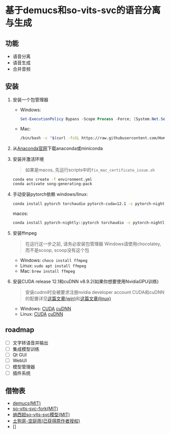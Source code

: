 # 基于demucs和so-vits-svc的语音分离与生成

## 功能
- 语音分离
- 语音生成
- 合并音频

## 安装
1. 安装一个包管理器
   - Windows: 
       ```powershell
       Set-ExecutionPolicy Bypass -Scope Process -Force; [System.Net.ServicePointManager]::SecurityProtocol = [System.Net.ServicePointManager]::SecurityProtocol -bor 3072; iex ((New-Object System.Net.WebClient).DownloadString('https://community.chocolatey.org/install.ps1'))
       ```
   - Mac:
       ```bash
       /bin/bash -c "$(curl -fsSL https://raw.githubusercontent.com/Homebrew/install/HEAD/install.sh)"
       ```
     
2. 从[Anaconda官网](https://www.anaconda.com/download/)下载anaconda或miniconda

4. 安装并激活环境
    > 如果是macos, 先运行scripts中的`fix_mac_certificate_issue.sh`
    ```bash
    conda env create -f environment.yml
    conda activate song-generating-pack
    ```
   
4. 手动安装pytorch依赖
    windows/linux:
    ```bash
    conda install pytorch torchaudio pytorch-cuda=12.1 -c pytorch-nightly -c nvidia
    ```
    macos:
    ```bash
    conda install pytorch-nightly::pytorch torchaudio -c pytorch-nightly
    ```
   
5. 安装ffmpeg
    > 在运行这一步之前, 请务必安装包管理器
    > Windows请使用chocolatey, 而不是scoop, scoop没有这个包
    - Windows: `choco install ffmpeg`
    - Linux: `sudo apt install ffmpeg`
    - Mac: `brew install ffmpeg`

6. 安装CUDA release 12.1和cuDNN v8.9.2(如果你想要使用NvidiaGPU训练)

    > 安装cudnn时会被要求注册nvidia developer account
    > CUDA和cuDNN的配置详见[这篇文章(win)](https://zhuanlan.zhihu.com/p/99880204)和[这篇文章(linux)](https://blog.csdn.net/qq_40263477/article/details/105132822)
    - Windows: [CUDA](https://developer.nvidia.com/cuda-downloads) [cuDNN](https://developer.nvidia.com/cudnn)
    - Linux: [CUDA](https://developer.nvidia.com/cuda-downloads) [cuDNN](https://developer.nvidia.com/cudnn)

## roadmap
- [ ] 文字转语音并输出
- [ ] 集成模型训练
- [ ] Qt GUI
- [ ] WebUI
- [ ] 模型管理器
- [ ] 插件系统

## 借物表
- [demucs(MIT)](https://github.com/facebookresearch/demucs)
- [so-vits-svc-fork(MIT)](https://github.com/voicepaw/so-vits-svc-fork)
- [纳西妲so-vits-svc模型(MIT)](https://huggingface.co/kaze-mio/so-vits-genshin)
- [土狗哥-空庭雨(已获得原作者授权)](https://music.163.com/song?id=2006730110)
- []

